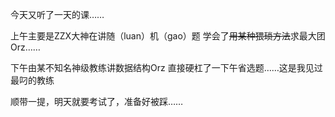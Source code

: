 今天又听了一天的课……

上午主要是ZZX大神在讲随（luan）机（gao）题
学会了~~用某种猥琐方法~~求最大团Orz……

下午由某不知名神级教练讲数据结构Orz
直接硬杠了一下午省选题……这是我见过最叼的教练

顺带一提，明天就要考试了，准备好被踩……